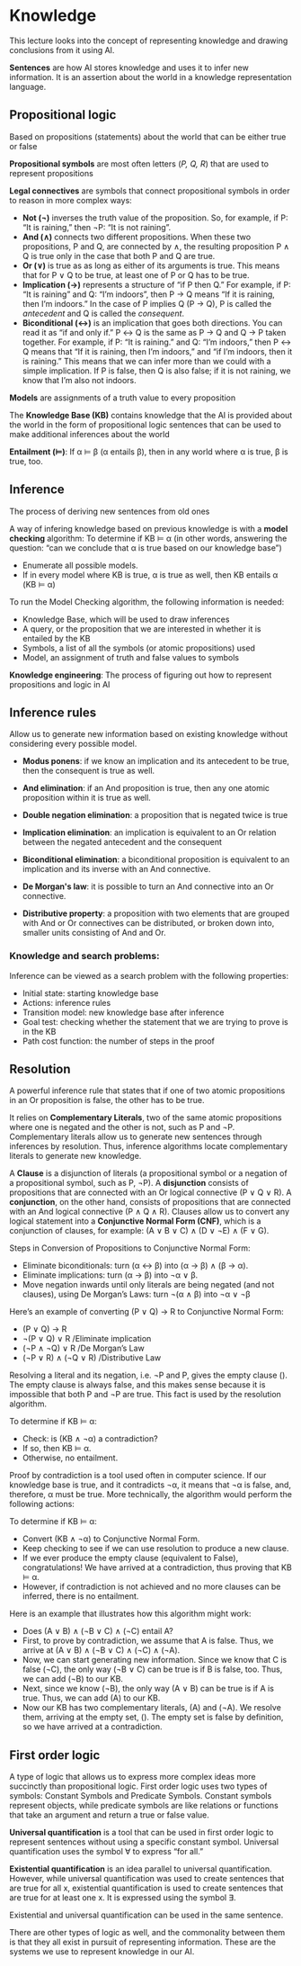 # Knowledge

This lecture looks into the concept of representing knowledge and drawing conclusions from it using AI.

**Sentences** are how AI stores knowledge and uses it to infer new information. It is an assertion about the world in a knowledge representation language.


## Propositional logic

Based on propositions (statements) about the world that can be either true or false

**Propositional symbols** are most often letters (*P, Q, R*) that are used to represent propositions

**Legal connectives** are symbols that connect propositional symbols in order to reason in more complex ways:
- **Not (¬)** inverses the truth value of the proposition. So, for example, if P: “It is raining,” then ¬P: “It is not raining”.
- **And (∧)** connects two different propositions. When these two propositions, P and Q, are connected by ∧, the resulting proposition P ∧ Q is true only in the case that both P and Q are true.
- **Or (∨)** is true as as long as either of its arguments is true. This means that for P ∨ Q to be true, at least one of P or Q has to be true.
- **Implication (→)** represents a structure of “if P then Q.” For example, if P: “It is raining” and Q: “I’m indoors”, then P → Q means “If it is raining, then I’m indoors.” In the case of P implies Q (P → Q), P is called the *antecedent* and Q is called the *consequent*.
- **Biconditional (↔)** is an implication that goes both directions. You can read it as “if and only if.” P ↔ Q is the same as P → Q and Q → P taken together. For example, if P: “It is raining.” and Q: “I’m indoors,” then P ↔ Q means that “If it is raining, then I’m indoors,” and “if I’m indoors, then it is raining.” This means that we can infer more than we could with a simple implication. If P is false, then Q is also false; if it is not raining, we know that I’m also not indoors.

**Models** are assignments of a truth value to every proposition

The **Knowledge Base (KB)** contains knowledge that the AI is provided about the world in the form of propositional logic sentences that can be used to make additional inferences about the world

**Entailment (⊨)**: If α ⊨ β (α entails β), then in any world where α is true, β is true, too.


## Inference

The process of deriving new sentences from old ones

A way of infering knowledge based on previous knowledge is with a **model checking** algorithm:
To determine if KB ⊨ α (in other words, answering the question: “can we conclude that α is true based on our knowledge base”)
- Enumerate all possible models.
- If in every model where KB is true, α is true as well, then KB entails α (KB ⊨ α)

To run the Model Checking algorithm, the following information is needed:
- Knowledge Base, which will be used to draw inferences
- A query, or the proposition that we are interested in whether it is entailed by the KB
- Symbols, a list of all the symbols (or atomic propositions) used 
- Model, an assignment of truth and false values to symbols


**Knowledge engineering**: The process of figuring out how to represent propositions and logic in AI


## Inference rules

Allow us to generate new information based on existing knowledge without considering every possible model.

- **Modus ponens**: if we know an implication and its antecedent to be true, then the consequent is true as well.

- **And elimination**: if an And proposition is true, then any one atomic proposition within it is true as well.

- **Double negation elimination**: a proposition that is negated twice is true

- **Implication elimination**: an implication is equivalent to an Or relation between the negated antecedent and the consequent

- **Biconditional elimination**: a biconditional proposition is equivalent to an implication and its inverse with an And connective.

- **De Morgan's law**: it is possible to turn an And connective into an Or connective.

- **Distributive property**: a proposition with two elements that are grouped with And or Or connectives can be distributed, or broken down into, smaller units consisting of And and Or.


### Knowledge and search problems:
Inference can be viewed as a search problem with the following properties:

- Initial state: starting knowledge base
- Actions: inference rules
- Transition model: new knowledge base after inference
- Goal test: checking whether the statement that we are trying to prove is in the KB
- Path cost function: the number of steps in the proof


## Resolution

A powerful inference rule that states that if one of two atomic propositions in an Or proposition is false, the other has to be true. 

It relies on **Complementary Literals**, two of the same atomic propositions where one is negated and the other is not, such as P and ¬P. Complementary literals allow us to generate new sentences through inferences by resolution. Thus, inference algorithms locate complementary literals to generate new knowledge.

A **Clause** is a disjunction of literals (a propositional symbol or a negation of a propositional symbol, such as P, ¬P). A **disjunction** consists of propositions that are connected with an Or logical connective (P ∨ Q ∨ R). A **conjunction**, on the other hand, consists of propositions that are connected with an And logical connective (P ∧ Q ∧ R). Clauses allow us to convert any logical statement into a **Conjunctive Normal Form (CNF)**, which is a conjunction of clauses, for example: (A ∨ B ∨ C) ∧ (D ∨ ¬E) ∧ (F ∨ G).

Steps in Conversion of Propositions to Conjunctive Normal Form:
- Eliminate biconditionals: turn (α ↔ β) into (α → β) ∧ (β → α).
- Eliminate implications: turn (α → β) into ¬α ∨ β.
- Move negation inwards until only literals are being negated (and not clauses), using De Morgan’s Laws: turn ¬(α ∧ β) into ¬α ∨ ¬β

Here’s an example of converting (P ∨ Q) → R to Conjunctive Normal Form:
- (P ∨ Q) → R
- ¬(P ∨ Q) ∨ R /Eliminate implication
- (¬P ∧ ¬Q) ∨ R /De Morgan’s Law
- (¬P ∨ R) ∧ (¬Q ∨ R) /Distributive Law

Resolving a literal and its negation, i.e. ¬P and P, gives the empty clause (). The empty clause is always false, and this makes sense because it is impossible that both P and ¬P are true. This fact is used by the resolution algorithm.

To determine if KB ⊨ α:
- Check: is (KB ∧ ¬α) a contradiction?
- If so, then KB ⊨ α.
- Otherwise, no entailment.

Proof by contradiction is a tool used often in computer science. If our knowledge base is true, and it contradicts ¬α, it means that ¬α is false, and, therefore, α must be true. More technically, the algorithm would perform the following actions:

To determine if KB ⊨ α:
- Convert (KB ∧ ¬α) to Conjunctive Normal Form.
- Keep checking to see if we can use resolution to produce a new clause.
- If we ever produce the empty clause (equivalent to False), congratulations! We have arrived at a contradiction, thus proving that KB ⊨ α.
- However, if contradiction is not achieved and no more clauses can be inferred, there is no entailment.

Here is an example that illustrates how this algorithm might work:
- Does (A ∨ B) ∧ (¬B ∨ C) ∧ (¬C) entail A?
- First, to prove by contradiction, we assume that A is false. Thus, we arrive at (A ∨ B) ∧ (¬B ∨ C) ∧ (¬C) ∧ (¬A).
- Now, we can start generating new information. Since we know that C is false (¬C), the only way (¬B ∨ C) can be true is if B is false, too. Thus, we can add (¬B) to our KB.
- Next, since we know (¬B), the only way (A ∨ B) can be true is if A is true. Thus, we can add (A) to our KB.
- Now our KB has two complementary literals, (A) and (¬A). We resolve them, arriving at the empty set, (). The empty set is false by definition, so we have arrived at a contradiction.


## First order logic

A type of logic that allows us to express more complex ideas more succinctly than propositional logic. First order logic uses two types of symbols: Constant Symbols and Predicate Symbols. Constant symbols represent objects, while predicate symbols are like relations or functions that take an argument and return a true or false value.

**Universal quantification** is a tool that can be used in first order logic to represent sentences without using a specific constant symbol. Universal quantification uses the symbol ∀ to express “for all.”

**Existential quantification** is an idea parallel to universal quantification. However, while universal quantification was used to create sentences that are true for all x, existential quantification is used to create sentences that are true for at least one x. It is expressed using the symbol ∃.

Existential and universal quantification can be used in the same sentence.

There are other types of logic as well, and the commonality between them is that they all exist in pursuit of representing information. These are the systems we use to represent knowledge in our AI.